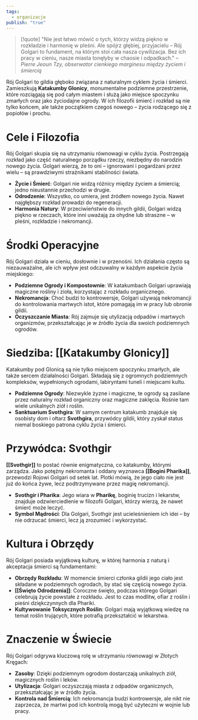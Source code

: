 ```yaml
---
tags:
  - organizacje
publish: "true"
---
```

>[!quote] "Nie jest łatwo mówić o tych, którzy widzą piękno w rozkładzie i harmonię w pleśni. Ale spójrz głębiej, przyjacielu – Rój Golgari to fundament, na którym stoi cała nasza cywilizacja. Bez ich pracy w cieniu, nasze miasta tonęłyby w chaosie i odpadkach."
> – _Pierre Jeoun Tzy, obserwator cienkiego marginesu między życiem i śmiercią_

Rój Golgari to gildia głęboko związana z naturalnym cyklem życia i śmierci. Zamieszkują **Katakumby Glonicy**, monumentalne podziemne przestrzenie, które rozciągają się pod całym miastem i służą jako miejsce spoczynku zmarłych oraz jako życiodajne ogrody. W ich filozofii śmierć i rozkład są nie tylko końcem, ale także początkiem czegoś nowego – życia rodzącego się z popiołów i prochu.
# **Cele i Filozofia**
Rój Golgari skupia się na utrzymaniu równowagi w cyklu życia. Postrzegają rozkład jako część naturalnego porządku rzeczy, niezbędny do narodzin nowego życia. Golgari wierzą, że to oni – ignorowani i pogardzani przez wielu – są prawdziwymi strażnikami stabilności świata.
- **Życie i Śmierć**: Golgari nie widzą różnicy między życiem a śmiercią; jedno nieustannie przechodzi w drugie.
- **Odrodzenie**: Wszystko, co umiera, jest źródłem nowego życia. Nawet najgłębszy rozkład prowadzi do regeneracji.
- **Harmonia Natury**: W przeciwieństwie do innych gildii, Golgari widzą piękno w rzeczach, które inni uważają za ohydne lub straszne – w pleśni, rozkładzie i nekromancji.
# **Środki Operacyjne**
Rój Golgari działa w cieniu, dosłownie i w przenośni. Ich działania często są niezauważalne, ale ich wpływ jest odczuwalny w każdym aspekcie życia miejskiego:
- **Podziemne Ogrody i Kompostownie**: W katakumbach Golgari uprawiają magiczne rośliny i zioła, korzystając z rozkładu organicznego.
- **Nekromancja**: Choć budzi to kontrowersje, Golgari używają nekromancji do kontrolowania martwych istot, które pomagają im w pracy lub obronie gildii.
- **Oczyszczanie Miasta**: Rój zajmuje się utylizacją odpadów i martwych organizmów, przekształcając je w źródło życia dla swoich podziemnych ogrodów.
# **Siedziba: [[Katakumby Glonicy]]**
Katakumby pod Glonicą są nie tylko miejscem spoczynku zmarłych, ale także sercem działalności Golgari. Składają się z ogromnych podziemnych kompleksów, wypełnionych ogrodami, labiryntami tuneli i miejscami kultu.
- **Podziemne Ogrody**: Niezwykle żyzne i magiczne, te ogrody są zasilane przez naturalny rozkład organiczny oraz magiczne zaklęcia. Rośnie tam wiele unikalnych ziół i roślin.
- **Sanktuarium Svothgira**: W samym centrum katakumb znajduje się osobisty dom i ołtarz **Svothgira**, przywódcy gildii, który zyskał status niemal boskiego patrona cyklu życia i śmierci.
# **Przywódca: Svothgir**
**[[Svothgir]]** to postać równie enigmatyczna, co katakumby, którymi zarządza. Jako potężny nekromanta i oddany wyznawca **[[Bogini Pharika]]**, przewodzi Rojowi Golgari od setek lat. Plotki mówią, że jego ciało nie jest już do końca żywe, lecz podtrzymywane przez magię nekromancji.
- **Svothgir i Pharika**: Jego wiara w **Pharikę**, boginię trucizn i lekarstw, znajduje odzwierciedlenie w filozofii Golgari, którzy wierzą, że nawet śmierć może leczyć.
- **Symbol Mądrości**: Dla Golgari, Svothgir jest ucieleśnieniem ich idei – by nie odrzucać śmierci, lecz ją zrozumieć i wykorzystać.
# **Kultura i Obrzędy**
Rój Golgari posiada wyjątkową kulturę, w której harmonia z naturą i akceptacja śmierci są fundamentami:
- **Obrzędy Rozkładu**: W momencie śmierci członka gildii jego ciało jest składane w podziemnych ogrodach, by stać się częścią nowego życia.
- **[[Święto Odrodzenia]]**: Coroczne święto, podczas którego Golgari celebrują życie powstałe z rozkładu. Jest to czas modlitw, ofiar z roślin i pieśni dziękczynnych dla Phariki.
- **Kultywowanie Toksycznych Roślin**: Golgari mają wyjątkową wiedzę na temat roślin trujących, które potrafią przekształcić w lekarstwa. 
# **Znaczenie w Świecie**
Rój Golgari odgrywa kluczową rolę w utrzymaniu równowagi w Złotych Kręgach:
- **Zasoby**: Dzięki podziemnym ogrodom dostarczają unikalnych ziół, magicznych roślin i leków.
- **Utylizacja**: Golgari oczyszczają miasta z odpadów organicznych, przekształcając je w źródło życia.
- **Kontrola nad Śmiercią**: Ich nekromancja budzi kontrowersje, ale nikt nie zaprzecza, że martwi pod ich kontrolą mogą być użyteczni w wojnie lub pracy.

